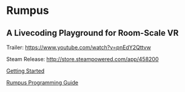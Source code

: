 # Rumpus
## A Livecoding Playground for Room-Scale VR

Trailer:
https://www.youtube.com/watch?v=pnEdY2Qttvw

Steam Release:
http://store.steampowered.com/app/458200

[Getting Started](GettingStarted.md)

[Rumpus Programming Guide](RumpusProgrammingGuide.md)
